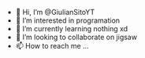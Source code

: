 - 👋 Hi, I’m @GiulianSitoYT
- 👀 I’m interested in programation
- 🌱 I’m currently learning nothing xd
- 💞️ I’m looking to collaborate on jigsaw
- 📫 How to reach me ...

<!---
GiulianSitoYT/GiulianSitoYT is a ✨ special ✨ repository because its `README.md` (this file) appears on your GitHub profile.
You can click the Preview link to take a look at your changes.
--->
